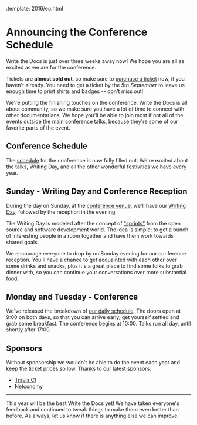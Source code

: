 :template: 2016/eu.html

Announcing the Conference Schedule
====================================

Write the Docs is just over three weeks away now! We hope you are all as excited as we are for the conference.

Tickets are **almost sold out**, so make sure to [purchase a ticket][ticket] now, if you haven't already. You need to get a ticket by the *5th September* to leave us enough time to print shirts and badges -- don't miss out!

[ticket]: https://ti.to/writethedocs/write-the-docs-eu-2016/

We're putting the finishing touches on the conference.
Write the Docs is all about community,
so we make sure you have a lot of time to connect with other documentarians.
We hope you'll be able to join most if not all of the events outside the main conference talks,
because they're some of our favorite parts of the event.

Conference Schedule
-------------------

The [schedule][schedule] for the conference is now fully filled out.
We're excited about the talks, Writing Day,
and all the other wonderful festivities we have every year.

[schedule]: https://www.writethedocs.org/conf/eu/2016/schedule/

Sunday - Writing Day and Conference Reception
---------------------------------------------

During the day on Sunday, at the [conference venue][autoklub-map], we'll have our [Writing Day][writing-day], followed by the reception in the evening.

The Writing Day is modeled after the concept of ["sprints"][sprints] from
the open source and software development world. The idea is simple: to get a
bunch of interesting people in a room together and have them work towards shared
goals.

We encourage everyone to drop by on Sunday evening for our conference reception.
You'll have a chance to get acquainted with each other over some drinks and
snacks, plus it's a great place to find some folks to grab dinner with,
so you can continue your conversations over more substantial food.

[writing-day]: https://www.writethedocs.org/conf/eu/2016/writingday/
[autoklub-map]: https://goo.gl/maps/w3gGKECb3HQ2
[sprints]: http://en.wikipedia.org/wiki/Sprint_%28software_development%29

Monday and Tuesday - Conference
-------------------------------

We've released the breakdown of [our daily schedule][daily-schedule].
The doors open at 9:00 on both days,
so that you can arrive early, get yourself settled and grab some breakfast. The conference begins at 10:00. Talks
run all day, until shortly after 17:00.

[daily-schedule]: https://www.writethedocs.org/conf/eu/2016/schedule/#monday-september-19th-day-1

Sponsors
---------

Without sponsorship we wouldn't be able to do the event each year and keep the ticket prices so low.
Thanks to our latest sponsors:

* [Travis CI](https://travis-ci.com/)
* [Netconomy](https://www.netconomy.net)

----

This year will be the best Write the Docs yet!
We have taken everyone's feedback and continued to tweak things to make them even better than
before.
As always, let us know if there is anything else we can improve.
